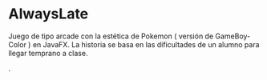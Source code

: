 # AlwaysLate

Juego de tipo arcade con la estética de Pokemon ( versión de GameBoy-Color ) en JavaFX. La historia se basa en las dificultades de un alumno para llegar temprano a clase.


.
